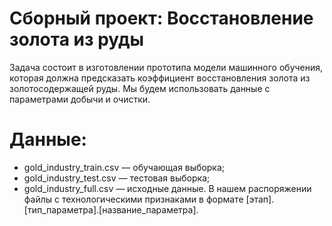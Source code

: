 
# Сборный проект: Восстановление золота из руды
Задача состоит в изготовлении прототипа модели машинного обучения, которая должна предсказать коэффициент восстановления золота из золотосодержащей руды. Мы будем использовать данные с параметрами добычи и очистки. 

# Данные:
-    gold_industry_train.csv — обучающая выборка;
-    gold_industry_test.csv — тестовая выборка;
-    gold_industry_full.csv — исходные данные.
В нашем распоряжении файлы с технологическими признаками в формате [этап].[тип_параметра].[название_параметра]. 
